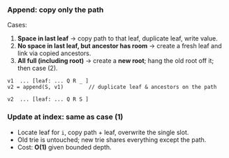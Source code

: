 ### **Append: copy only the path**
Cases:
1) **Space in last leaf** → copy path to that leaf, duplicate leaf, write value.
2) **No space in last leaf, but ancestor has room** → create a fresh leaf and link via copied ancestors.
3) **All full (including root)** → create a **new root**; hang the old root off it; then case (2).

```
v1  ... [leaf: ... Q R _ ]
v2 = append(S, v1)        // duplicate leaf & ancestors on the path

v2  ... [leaf: ... Q R S ]
```

### **Update at index: same as case (1)**
- Locate leaf for `i`, copy path + leaf, overwrite the single slot.
- Old trie is untouched; new trie shares everything except the path.
- Cost: **O(1)** given bounded depth.
